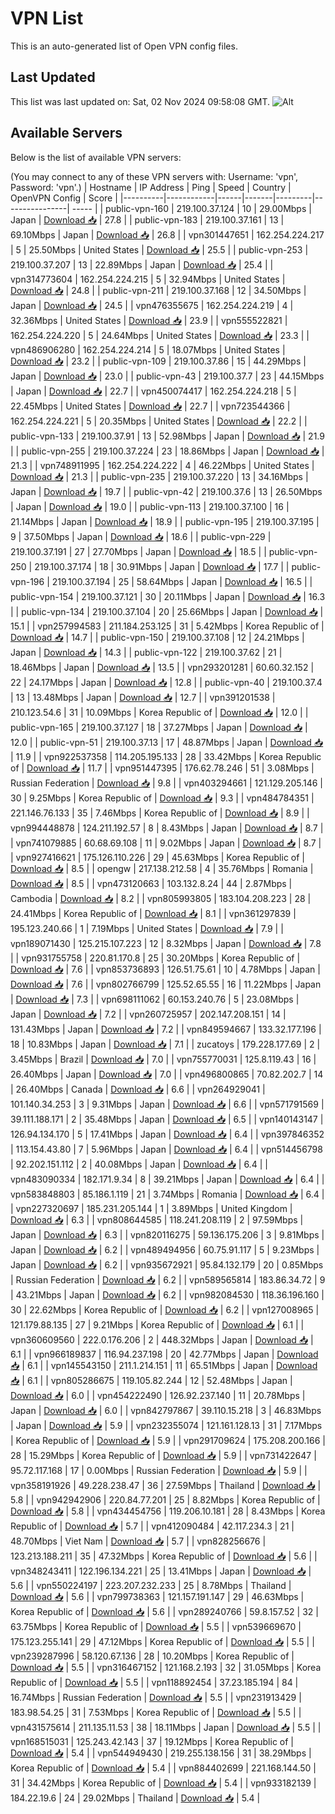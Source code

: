 # VPN List

This is an auto-generated list of Open VPN config files.

## Last Updated

This list was last updated on: Sat, 02 Nov 2024 09:58:08 GMT.
![Alt](https://repobeats.axiom.co/api/embed/186b98318ef1479477931607c1ad7d823f12451f.svg "Repobeats analytics image")

## Available Servers

Below is the list of available VPN servers:

(You may connect to any of these VPN servers with: Username: 'vpn', Password: 'vpn'.)
| Hostname | IP Address | Ping | Speed | Country | OpenVPN Config | Score |
|----------|------------|------|-------|---------|----------------| ----- |
| public-vpn-160 | 219.100.37.124 | 10 | 29.00Mbps | Japan | [Download 📥](./configs/server_0_JP.ovpn) | 27.8 |
| public-vpn-183 | 219.100.37.161 | 13 | 69.10Mbps | Japan | [Download 📥](./configs/server_1_JP.ovpn) | 26.8 |
| vpn301447651 | 162.254.224.217 | 5 | 25.50Mbps | United States | [Download 📥](./configs/server_2_US.ovpn) | 25.5 |
| public-vpn-253 | 219.100.37.207 | 13 | 22.89Mbps | Japan | [Download 📥](./configs/server_3_JP.ovpn) | 25.4 |
| vpn314773604 | 162.254.224.215 | 5 | 32.94Mbps | United States | [Download 📥](./configs/server_4_US.ovpn) | 24.8 |
| public-vpn-211 | 219.100.37.168 | 12 | 34.50Mbps | Japan | [Download 📥](./configs/server_5_JP.ovpn) | 24.5 |
| vpn476355675 | 162.254.224.219 | 4 | 32.36Mbps | United States | [Download 📥](./configs/server_6_US.ovpn) | 23.9 |
| vpn555522821 | 162.254.224.220 | 5 | 24.64Mbps | United States | [Download 📥](./configs/server_7_US.ovpn) | 23.3 |
| vpn486906280 | 162.254.224.214 | 5 | 18.07Mbps | United States | [Download 📥](./configs/server_8_US.ovpn) | 23.2 |
| public-vpn-109 | 219.100.37.86 | 15 | 44.29Mbps | Japan | [Download 📥](./configs/server_9_JP.ovpn) | 23.0 |
| public-vpn-43 | 219.100.37.7 | 23 | 44.15Mbps | Japan | [Download 📥](./configs/server_10_JP.ovpn) | 22.7 |
| vpn450074417 | 162.254.224.218 | 5 | 22.45Mbps | United States | [Download 📥](./configs/server_11_US.ovpn) | 22.7 |
| vpn723544366 | 162.254.224.221 | 5 | 20.35Mbps | United States | [Download 📥](./configs/server_12_US.ovpn) | 22.2 |
| public-vpn-133 | 219.100.37.91 | 13 | 52.98Mbps | Japan | [Download 📥](./configs/server_13_JP.ovpn) | 21.9 |
| public-vpn-255 | 219.100.37.224 | 23 | 18.86Mbps | Japan | [Download 📥](./configs/server_14_JP.ovpn) | 21.3 |
| vpn748911995 | 162.254.224.222 | 4 | 46.22Mbps | United States | [Download 📥](./configs/server_15_US.ovpn) | 21.3 |
| public-vpn-235 | 219.100.37.220 | 13 | 34.16Mbps | Japan | [Download 📥](./configs/server_16_JP.ovpn) | 19.7 |
| public-vpn-42 | 219.100.37.6 | 13 | 26.50Mbps | Japan | [Download 📥](./configs/server_17_JP.ovpn) | 19.0 |
| public-vpn-113 | 219.100.37.100 | 16 | 21.14Mbps | Japan | [Download 📥](./configs/server_18_JP.ovpn) | 18.9 |
| public-vpn-195 | 219.100.37.195 | 9 | 37.50Mbps | Japan | [Download 📥](./configs/server_19_JP.ovpn) | 18.6 |
| public-vpn-229 | 219.100.37.191 | 27 | 27.70Mbps | Japan | [Download 📥](./configs/server_20_JP.ovpn) | 18.5 |
| public-vpn-250 | 219.100.37.174 | 18 | 30.91Mbps | Japan | [Download 📥](./configs/server_21_JP.ovpn) | 17.7 |
| public-vpn-196 | 219.100.37.194 | 25 | 58.64Mbps | Japan | [Download 📥](./configs/server_22_JP.ovpn) | 16.5 |
| public-vpn-154 | 219.100.37.121 | 30 | 20.11Mbps | Japan | [Download 📥](./configs/server_23_JP.ovpn) | 16.3 |
| public-vpn-134 | 219.100.37.104 | 20 | 25.66Mbps | Japan | [Download 📥](./configs/server_24_JP.ovpn) | 15.1 |
| vpn257994583 | 211.184.253.125 | 31 | 5.42Mbps | Korea Republic of | [Download 📥](./configs/server_25_KR.ovpn) | 14.7 |
| public-vpn-150 | 219.100.37.108 | 12 | 24.21Mbps | Japan | [Download 📥](./configs/server_26_JP.ovpn) | 14.3 |
| public-vpn-122 | 219.100.37.62 | 21 | 18.46Mbps | Japan | [Download 📥](./configs/server_27_JP.ovpn) | 13.5 |
| vpn293201281 | 60.60.32.152 | 22 | 24.17Mbps | Japan | [Download 📥](./configs/server_28_JP.ovpn) | 12.8 |
| public-vpn-40 | 219.100.37.4 | 13 | 13.48Mbps | Japan | [Download 📥](./configs/server_29_JP.ovpn) | 12.7 |
| vpn391201538 | 210.123.54.6 | 31 | 10.09Mbps | Korea Republic of | [Download 📥](./configs/server_30_KR.ovpn) | 12.0 |
| public-vpn-165 | 219.100.37.127 | 18 | 37.27Mbps | Japan | [Download 📥](./configs/server_31_JP.ovpn) | 12.0 |
| public-vpn-51 | 219.100.37.13 | 17 | 48.87Mbps | Japan | [Download 📥](./configs/server_32_JP.ovpn) | 11.9 |
| vpn922537358 | 114.205.195.133 | 28 | 33.42Mbps | Korea Republic of | [Download 📥](./configs/server_33_KR.ovpn) | 11.7 |
| vpn951447395 | 176.62.78.246 | 51 | 3.08Mbps | Russian Federation | [Download 📥](./configs/server_34_RU.ovpn) | 9.8 |
| vpn403294661 | 121.129.205.146 | 30 | 9.25Mbps | Korea Republic of | [Download 📥](./configs/server_35_KR.ovpn) | 9.3 |
| vpn484784351 | 221.146.76.133 | 35 | 7.46Mbps | Korea Republic of | [Download 📥](./configs/server_36_KR.ovpn) | 8.9 |
| vpn994448878 | 124.211.192.57 | 8 | 8.43Mbps | Japan | [Download 📥](./configs/server_37_JP.ovpn) | 8.7 |
| vpn741079885 | 60.68.69.108 | 11 | 9.02Mbps | Japan | [Download 📥](./configs/server_38_JP.ovpn) | 8.7 |
| vpn927416621 | 175.126.110.226 | 29 | 45.63Mbps | Korea Republic of | [Download 📥](./configs/server_39_KR.ovpn) | 8.5 |
| opengw | 217.138.212.58 | 4 | 35.76Mbps | Romania | [Download 📥](./configs/server_40_RO.ovpn) | 8.5 |
| vpn473120663 | 103.132.8.24 | 44 | 2.87Mbps | Cambodia | [Download 📥](./configs/server_41_KH.ovpn) | 8.2 |
| vpn805993805 | 183.104.208.223 | 28 | 24.41Mbps | Korea Republic of | [Download 📥](./configs/server_42_KR.ovpn) | 8.1 |
| vpn361297839 | 195.123.240.66 | 1 | 7.19Mbps | United States | [Download 📥](./configs/server_43_US.ovpn) | 7.9 |
| vpn189071430 | 125.215.107.223 | 12 | 8.32Mbps | Japan | [Download 📥](./configs/server_44_JP.ovpn) | 7.8 |
| vpn931755758 | 220.81.170.8 | 25 | 30.20Mbps | Korea Republic of | [Download 📥](./configs/server_45_KR.ovpn) | 7.6 |
| vpn853736893 | 126.51.75.61 | 10 | 4.78Mbps | Japan | [Download 📥](./configs/server_46_JP.ovpn) | 7.6 |
| vpn802766799 | 125.52.65.55 | 16 | 11.22Mbps | Japan | [Download 📥](./configs/server_47_JP.ovpn) | 7.3 |
| vpn698111062 | 60.153.240.76 | 5 | 23.08Mbps | Japan | [Download 📥](./configs/server_48_JP.ovpn) | 7.2 |
| vpn260725957 | 202.147.208.151 | 14 | 131.43Mbps | Japan | [Download 📥](./configs/server_49_JP.ovpn) | 7.2 |
| vpn849594667 | 133.32.177.196 | 18 | 10.83Mbps | Japan | [Download 📥](./configs/server_50_JP.ovpn) | 7.1 |
| zucatoys | 179.228.177.69 | 2 | 3.45Mbps | Brazil | [Download 📥](./configs/server_51_BR.ovpn) | 7.0 |
| vpn755770031 | 125.8.119.43 | 16 | 26.40Mbps | Japan | [Download 📥](./configs/server_52_JP.ovpn) | 7.0 |
| vpn496800865 | 70.82.202.7 | 14 | 26.40Mbps | Canada | [Download 📥](./configs/server_53_CA.ovpn) | 6.6 |
| vpn264929041 | 101.140.34.253 | 3 | 9.31Mbps | Japan | [Download 📥](./configs/server_54_JP.ovpn) | 6.6 |
| vpn571791569 | 39.111.188.171 | 2 | 35.48Mbps | Japan | [Download 📥](./configs/server_55_JP.ovpn) | 6.5 |
| vpn140143147 | 126.94.134.170 | 5 | 17.41Mbps | Japan | [Download 📥](./configs/server_56_JP.ovpn) | 6.4 |
| vpn397846352 | 113.154.43.80 | 7 | 5.96Mbps | Japan | [Download 📥](./configs/server_57_JP.ovpn) | 6.4 |
| vpn514456798 | 92.202.151.112 | 2 | 40.08Mbps | Japan | [Download 📥](./configs/server_58_JP.ovpn) | 6.4 |
| vpn483090334 | 182.171.9.34 | 8 | 39.21Mbps | Japan | [Download 📥](./configs/server_59_JP.ovpn) | 6.4 |
| vpn583848803 | 85.186.1.119 | 21 | 3.74Mbps | Romania | [Download 📥](./configs/server_60_RO.ovpn) | 6.4 |
| vpn227320697 | 185.231.205.144 | 1 | 3.89Mbps | United Kingdom | [Download 📥](./configs/server_61_GB.ovpn) | 6.3 |
| vpn808644585 | 118.241.208.119 | 2 | 97.59Mbps | Japan | [Download 📥](./configs/server_62_JP.ovpn) | 6.3 |
| vpn820116275 | 59.136.175.206 | 3 | 9.81Mbps | Japan | [Download 📥](./configs/server_63_JP.ovpn) | 6.2 |
| vpn489494956 | 60.75.91.117 | 5 | 9.23Mbps | Japan | [Download 📥](./configs/server_64_JP.ovpn) | 6.2 |
| vpn935672921 | 95.84.132.179 | 20 | 0.85Mbps | Russian Federation | [Download 📥](./configs/server_65_RU.ovpn) | 6.2 |
| vpn589565814 | 183.86.34.72 | 9 | 43.21Mbps | Japan | [Download 📥](./configs/server_66_JP.ovpn) | 6.2 |
| vpn982084530 | 118.36.196.160 | 30 | 22.62Mbps | Korea Republic of | [Download 📥](./configs/server_67_KR.ovpn) | 6.2 |
| vpn127008965 | 121.179.88.135 | 27 | 9.21Mbps | Korea Republic of | [Download 📥](./configs/server_68_KR.ovpn) | 6.1 |
| vpn360609560 | 222.0.176.206 | 2 | 448.32Mbps | Japan | [Download 📥](./configs/server_69_JP.ovpn) | 6.1 |
| vpn966189837 | 116.94.237.198 | 20 | 42.77Mbps | Japan | [Download 📥](./configs/server_70_JP.ovpn) | 6.1 |
| vpn145543150 | 211.1.214.151 | 11 | 65.51Mbps | Japan | [Download 📥](./configs/server_71_JP.ovpn) | 6.1 |
| vpn805286675 | 119.105.82.244 | 12 | 52.48Mbps | Japan | [Download 📥](./configs/server_72_JP.ovpn) | 6.0 |
| vpn454222490 | 126.92.237.140 | 11 | 20.78Mbps | Japan | [Download 📥](./configs/server_73_JP.ovpn) | 6.0 |
| vpn842797867 | 39.110.15.218 | 3 | 46.83Mbps | Japan | [Download 📥](./configs/server_74_JP.ovpn) | 5.9 |
| vpn232355074 | 121.161.128.13 | 31 | 7.17Mbps | Korea Republic of | [Download 📥](./configs/server_75_KR.ovpn) | 5.9 |
| vpn291709624 | 175.208.200.166 | 28 | 15.29Mbps | Korea Republic of | [Download 📥](./configs/server_76_KR.ovpn) | 5.9 |
| vpn731422647 | 95.72.117.168 | 17 | 0.00Mbps | Russian Federation | [Download 📥](./configs/server_77_RU.ovpn) | 5.9 |
| vpn358191926 | 49.228.238.47 | 36 | 27.59Mbps | Thailand | [Download 📥](./configs/server_78_TH.ovpn) | 5.8 |
| vpn942942906 | 220.84.77.201 | 25 | 8.82Mbps | Korea Republic of | [Download 📥](./configs/server_79_KR.ovpn) | 5.8 |
| vpn434454756 | 119.206.10.181 | 28 | 8.43Mbps | Korea Republic of | [Download 📥](./configs/server_80_KR.ovpn) | 5.7 |
| vpn412090484 | 42.117.234.3 | 21 | 48.70Mbps | Viet Nam | [Download 📥](./configs/server_81_VN.ovpn) | 5.7 |
| vpn828256676 | 123.213.188.211 | 35 | 47.32Mbps | Korea Republic of | [Download 📥](./configs/server_82_KR.ovpn) | 5.6 |
| vpn348243411 | 122.196.134.221 | 25 | 13.41Mbps | Japan | [Download 📥](./configs/server_83_JP.ovpn) | 5.6 |
| vpn550224197 | 223.207.232.233 | 25 | 8.78Mbps | Thailand | [Download 📥](./configs/server_84_TH.ovpn) | 5.6 |
| vpn799738363 | 121.157.191.147 | 29 | 46.63Mbps | Korea Republic of | [Download 📥](./configs/server_85_KR.ovpn) | 5.6 |
| vpn289240766 | 59.8.157.52 | 32 | 63.75Mbps | Korea Republic of | [Download 📥](./configs/server_86_KR.ovpn) | 5.5 |
| vpn539669670 | 175.123.255.141 | 29 | 47.12Mbps | Korea Republic of | [Download 📥](./configs/server_87_KR.ovpn) | 5.5 |
| vpn239287996 | 58.120.67.136 | 28 | 10.20Mbps | Korea Republic of | [Download 📥](./configs/server_88_KR.ovpn) | 5.5 |
| vpn316467152 | 121.168.2.193 | 32 | 31.05Mbps | Korea Republic of | [Download 📥](./configs/server_89_KR.ovpn) | 5.5 |
| vpn118892454 | 37.23.185.194 | 84 | 16.74Mbps | Russian Federation | [Download 📥](./configs/server_90_RU.ovpn) | 5.5 |
| vpn231913429 | 183.98.54.25 | 31 | 7.53Mbps | Korea Republic of | [Download 📥](./configs/server_91_KR.ovpn) | 5.5 |
| vpn431575614 | 211.135.11.53 | 38 | 18.11Mbps | Japan | [Download 📥](./configs/server_92_JP.ovpn) | 5.5 |
| vpn168515031 | 125.243.42.143 | 37 | 19.12Mbps | Korea Republic of | [Download 📥](./configs/server_93_KR.ovpn) | 5.4 |
| vpn544949430 | 219.255.138.156 | 31 | 38.29Mbps | Korea Republic of | [Download 📥](./configs/server_94_KR.ovpn) | 5.4 |
| vpn884402699 | 221.168.144.50 | 31 | 34.42Mbps | Korea Republic of | [Download 📥](./configs/server_95_KR.ovpn) | 5.4 |
| vpn933182139 | 184.22.19.6 | 24 | 29.02Mbps | Thailand | [Download 📥](./configs/server_96_TH.ovpn) | 5.4 |
